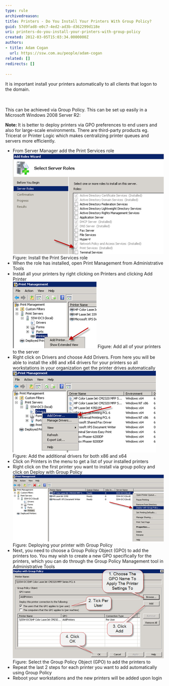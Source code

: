```yaml
---
type: rule
archivedreason: 
title: Printers - Do You Install Your Printers With Group Policy?
guid: 57d9fad8-e0c7-4ed2-ad3b-d362299d118e
uri: printers-do-you-install-your-printers-with-group-policy
created: 2012-03-05T15:03:34.0000000Z
authors:
- title: Adam Cogan
  url: https://ssw.com.au/people/adam-cogan
related: []
redirects: []

---
```



It is important install your printers automatically to all clients that logon to the domain.<br>
<br><excerpt class='endintro'></excerpt><br>
<p>This can be achieved via Group Policy. This can be set up easily in​ a Microsoft Windows 2008 Server R2:<br></p><p class="ssw15-rteElement-GreyBox"><b>Note: </b>It is better to deploy printers via GPO preferences to end users and also for large-scale environments. There are third-party products eg. Tricerat or Printer Logic which makes centralizing printer queues and servers more efficiently.<br></p>
<ul>
<li>From Server Manager add the Print Services role</li>
<img class="ms-rteCustom-ImageArea" alt="Install the Print Services role" src="install-print-roles.jpg" /> <span class="ms-rteCustom-FigureNormal">Figure: Install the Print Services role</span>
<li>When the role has installed, open Print Management from Administrative Tools</li>
<li>Install all your printers by right clicking on Printers and clicking Add Printer</li>
<img class="ms-rteCustom-ImageArea" alt="Add all of your printers to the server" src="add-printers.jpg" /> <span class="ms-rteCustom-FigureNormal">Figure: Add all of your printers to the server</span>
<li>Right click on Drivers and choose Add Drivers. From here you will be able to install the x86 and x64 drivers for your printers so all workstations in your organization get the printer drives automatically</li>
<img class="ms-rteCustom-ImageArea" alt="Add the additional drivers for both x86 and x64" src="add-drivers.jpg" /> <span class="ms-rteCustom-FigureNormal">Figure: Add the additional drivers for both x86 and x64</span>
<li>Click on Printers in the menu to get a list of your installed printers</li>
<li>Right click on the first printer you want to install via group policy and click on Deploy with Group Policy</li>
<img class="ms-rteCustom-ImageArea" alt="Deploying your printer with Group Policy" src="deploy-printer.jpg" /> <span class="ms-rteCustom-FigureNormal">Figure: Deploying your printer with Group Policy</span>
<li>Next, you need to choose a Group Policy Object (GPO) to add the printers too. You may wish to create a new GPO specifically for the printers, which you can do through the Group Policy Management tool in Administrative Tools</li>
<img class="ms-rteCustom-ImageArea" alt="Select the Group Policy Object (GPO) to add the printers to" src="select-gpo.jpg" /> <span class="ms-rteCustom-FigureNormal">Figure: Select the Group Policy Object (GPO) to add the printers to</span>
<li>Repeat the last 2 steps for each printer you want to add automatically using Group Policy</li>
<li>Reboot your workstations and the new printers will be added upon login</li>
</ul>



